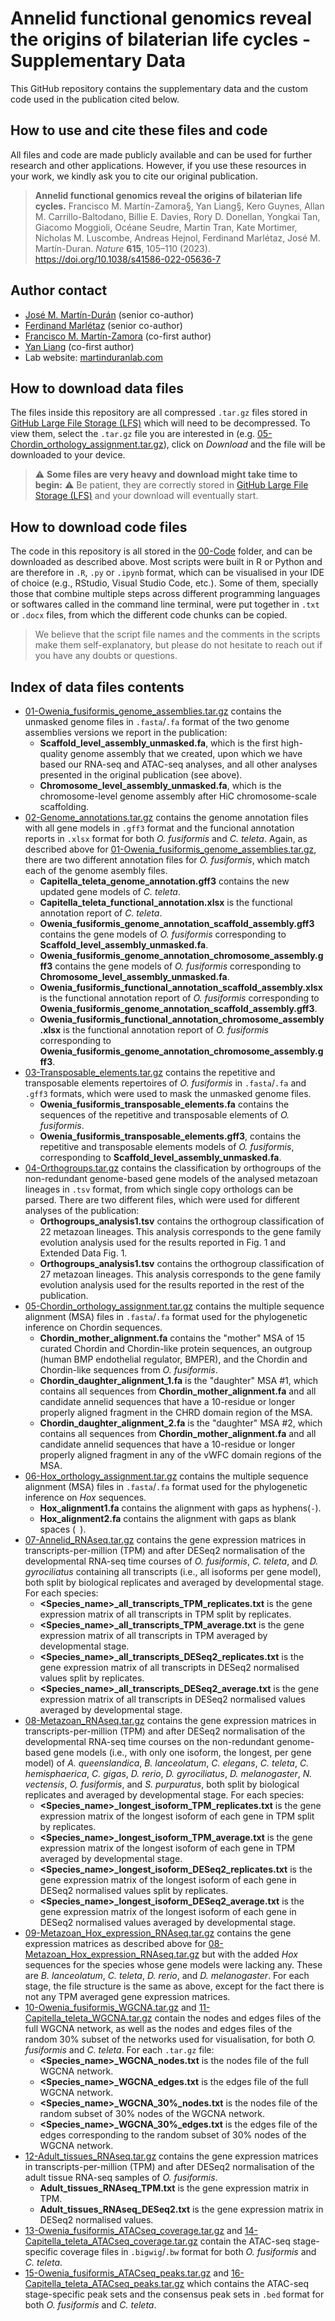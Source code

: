 # Annelid functional genomics reveal the origins of bilaterian life cycles - Supplementary Data
This GitHub repository contains the supplementary data and the custom code used in the publication cited below.

## How to use and cite these files and code
All files and code are made publicly available and can be used for further research and other applications. However, if you use these resources in your work, we kindly ask you to cite our original publication.
> **Annelid functional genomics reveal the origins of bilaterian life cycles.**
> Francisco M. Martín-Zamora§, Yan Liang§, Kero Guynes, Allan M. Carrillo-Baltodano, Billie E. Davies, Rory D. Donellan, Yongkai Tan, Giacomo Moggioli, Océane Seudre, Martin Tran, Kate Mortimer, Nicholas M. Luscombe, Andreas Hejnol, Ferdinand Marlétaz, José M. Martín-Duran.
> *Nature* **615**, 105–110 (2023). https://doi.org/10.1038/s41586-022-05636-7

## Author contact
- [José M. Martín-Durán](mailto:chema.martin@qmul.ac.uk) (senior co-author)
- [Ferdinand Marlétaz](mailto:f.marletaz@ucl.ac.uk) (senior co-author)
- [Francisco M. Martín-Zamora](mailto:f.m.martinzamora@qmul.ac.uk) (co-first author)
- [Yan Liang](mailto:y.liang@qmul.ac.uk) (co-first author)
- Lab website: [martinduranlab.com](https://www.martinduranlab.com)

## How to download data files
The files inside this repository are all compressed `.tar.gz` files stored in [GitHub Large File Storage (LFS)](https://git-lfs.github.com/) which will need to be decompressed. To view them, select the `.tar.gz` file you are interested in (e.g. [05-Chordin_orthology_assignment.tar.gz](05-Chordin_orthology_assignment.tar.gz)), click on *Download* and the file will be downloaded to your device.

> :warning: **Some files are very heavy and download might take time to begin:** :warning: Be patient, they are correctly stored in [GitHub Large File Storage (LFS)](https://git-lfs.github.com/) and your download will eventually start.

## How to download code files
The code in this repository is all stored in the [00-Code](00-Code) folder, and can be downloaded as described above. Most scripts were built in R or Python and are therefore in `.R`, `.py` or `.ipynb` format, which can be visualised in your IDE of choice (e.g., RStudio, Visual Studio Code, etc.). Some of them, specially those that combine multiple steps across different programming languages or softwares called in the command line terminal, were put together in `.txt` or `.docx` files, from which the different code chunks can be copied.

> We believe that the script file names and the comments in the scripts make them self-explanatory, but please do not hesitate to reach out if you have any doubts or questions.

## Index of data files contents
- [01-Owenia_fusiformis_genome_assemblies.tar.gz](01-Owenia_fusiformis_genome_assemblies.tar.gz) contains the unmasked genome files in `.fasta`/`.fa` format of the two genome assemblies versions we report in the publication:
  - **Scaffold_level_assembly_unmasked.fa**, which is the first high-quality genome assembly that we created, upon which we have based our RNA-seq and ATAC-seq analyses, and all other analyses presented in the original publication (see above).
  - **Chromosome_level_assembly_unmasked.fa**, which is the chromosome-level genome assembly after HiC chromosome-scale scaffolding.
- [02-Genome_annotations.tar.gz](02-Genome_annotations.tar.gz) contains the genome annotation files with all gene models in `.gff3` format and the funcional annotation reports in `.xlsx` format for both *O. fusiformis* and *C. teleta*. Again, as described above for [01-Owenia_fusiformis_genome_assemblies.tar.gz](01-Owenia_fusiformis_genome_assemblies.tar.gz), there are two different annotation files for *O. fusiformis*, which match each of the genome asembly files.
  - **Capitella_teleta_genome_annotation.gff3** contains the new updated gene models of *C. teleta*.
  - **Capitella_teleta_functional_annotation.xlsx** is the functional annotation report of *C. teleta*.
  - **Owenia_fusiformis_genome_annotation_scaffold_assembly.gff3** contains the gene models of *O. fusiformis* corresponding to **Scaffold_level_assembly_unmasked.fa**.
  - **Owenia_fusiformis_genome_annotation_chromosome_assembly.gff3** contains the gene models of *O. fusiformis* corresponding to **Chromosome_level_assembly_unmasked.fa**.
  - **Owenia_fusiformis_functional_annotation_scaffold_assembly.xlsx** is the functional annotation report of *O. fusiformis* corresponding to **Owenia_fusiformis_genome_annotation_scaffold_assembly.gff3**.
  - **Owenia_fusiformis_functional_annotation_chromosome_assembly.xlsx** is the functional annotation report of *O. fusiformis* corresponding to **Owenia_fusiformis_genome_annotation_chromosome_assembly.gff3**.
- [03-Transposable_elements.tar.gz](03-Transposable_elements.tar.gz) contains the repetitive and transposable elements repertoires of  *O. fusiformis* in `.fasta`/`.fa` and `.gff3` formats, which were used to mask the unmasked genome files.
  - **Owenia_fusiformis_transposable_elements.fa** contains the sequences of the repetitive and transposable elements of *O. fusiformis*.
  - **Owenia_fusiformis_transposable_elements.gff3**, contains the repetitive and transposable elements models of *O. fusiformis*, corresponding to  **Scaffold_level_assembly_unmasked.fa**.
- [04-Orthogroups.tar.gz](04-Orthogroups.tar.gz) contains the classification by orthogroups of the non-redundant genome-based gene models of the analysed metazoan lineages in `.tsv` format, from which single copy orthologs can be parsed. There are two different files, which were used for different analyses of the publication:
  - **Orthogroups_analysis1.tsv** contains the orthogroup classification of 22 metazoan lineages. This analysis corresponds to the gene family evolution analysis used for the results reported in Fig. 1 and Extended Data Fig. 1. 
  - **Orthogroups_analysis1.tsv** contains the orthogroup classification of 27 metazoan lineages. This analysis corresponds to the gene family evolution analysis used for the results reported in the rest of the publication.
- [05-Chordin_orthology_assignment.tar.gz](05-Chordin_orthology_assignment.tar.gz) contains the multiple sequence alignment (MSA) files in `.fasta`/`.fa` format used for the phylogenetic inference on Chordin sequences.
  - **Chordin_mother_alignment.fa** contains the "mother" MSA of 15 curated Chordin and Chordin-like protein sequences, an outgroup (human BMP endothelial regulator, BMPER), and the Chordin and Chordin-like sequences from *O. fusiformis*.
  - **Chordin_daughter_alignment_1.fa** is the "daughter" MSA #1, which contains all sequences from **Chordin_mother_alignment.fa** and all candidate annelid sequences that have a 10-residue or longer properly aligned fragment in the CHRD domain region of the MSA.
  - **Chordin_daughter_alignment_2.fa** is the "daughter" MSA #2, which contains all sequences from **Chordin_mother_alignment.fa** and all candidate annelid sequences that have a 10-residue or longer properly aligned fragment in any of the vWFC domain regions of the MSA.
- [06-Hox_orthology_assignment.tar.gz](06-Hox_orthology_assignment.tar.gz) contains the multiple sequence alignment (MSA) files in `.fasta`/`.fa` format used for the phylogenetic inference on *Hox* sequences. 
  - **Hox_alignment1.fa** contains the alignment with gaps as hyphens(`-`).
  - **Hox_alignment2.fa** contains the alignment with gaps as blank spaces (` `).
- [07-Annelid_RNAseq.tar.gz](07-Annelid_RNAseq.tar.gz) contains the gene expression matrices in transcripts-per-million (TPM) and after DESeq2 normalisation of the developmental RNA-seq time courses of *O. fusiformis*, *C. teleta*, and *D. gyrociliatus* containing all transcripts (i.e., all isoforms per gene model), both split by biological replicates and averaged by developmental stage. For each species:
  - **<Species_name>_all_transcripts_TPM_replicates.txt** is the gene expression matrix of all transcripts in TPM split by replicates.
  - **<Species_name>_all_transcripts_TPM_average.txt** is the gene expression matrix of all transcripts in TPM averaged by developmental stage.
  - **<Species_name>_all_transcripts_DESeq2_replicates.txt** is the gene expression matrix of all transcripts in DESeq2 normalised values split by replicates.
  - **<Species_name>_all_transcripts_DESeq2_average.txt** is the gene expression matrix of all transcripts in DESeq2 normalised values averaged by developmental stage.
- [08-Metazoan_RNAseq.tar.gz](08-Metazoan_RNAseq.tar.gz) contains the gene expression matrices in transcripts-per-million (TPM) and after DESeq2 normalisation of the developmental RNA-seq time courses on the non-redundant genome-based gene models (i.e., with only one isoform, the longest, per gene model) of *A. queenslandica*, *B. lanceolatum*, *C. elegans*, *C. teleta*, *C. hemisphaerica*, *C. gigas*, *D. rerio*, *D. gyrociliatus*, *D. melanogaster*, *N. vectensis*, *O. fusiformis*, and *S. purpuratus*, both split by biological replicates and averaged by developmental stage. For each species:
  - **<Species_name>_longest_isoform_TPM_replicates.txt** is the gene expression matrix of the longest isoform of each gene in TPM split by replicates.
  - **<Species_name>_longest_isoform_TPM_average.txt** is the gene expression matrix of the longest isoform of each gene in TPM averaged by developmental stage.
  - **<Species_name>_longest_isoform_DESeq2_replicates.txt** is the gene expression matrix of the longest isoform of each gene in DESeq2 normalised values split by replicates.
  - **<Species_name>_longest_isoform_DESeq2_average.txt** is the gene expression matrix  of the longest isoform of each gene in DESeq2 normalised values averaged by developmental stage.
- [09-Metazoan_Hox_expression_RNAseq.tar.gz](09-Metazoan_Hox_expression_RNAseq.tar.gz) contains the gene expression matrices as described above for [08-Metazoan_Hox_expression_RNAseq.tar.gz](08-Metazoan_Hox_expression_RNAseq.tar.gz) but with the added *Hox* sequences for the species whose gene models were lacking any. These are *B. lanceolatum*, *C. teleta*, *D. rerio*, and *D. melanogaster*. For each stage, the file structure is the same as above, except for the fact there is not any TPM averaged gene expression matrices. 
- [10-Owenia_fusiformis_WGCNA.tar.gz](10-Owenia_fusiformis_WGCNA.tar.gz) and [11-Capitella_teleta_WGCNA.tar.gz](11-Capitella_teleta_WGCNA.tar.gz) contain the nodes and edges files of the full WGCNA network, as well as the nodes and edges files of the random 30% subset of the networks used for visualisation, for both *O. fusiformis* and *C. teleta*. For each `.tar.gz` file:
  - **<Species_name>_WGCNA_nodes.txt** is the nodes file of the full WGCNA network.
  - **<Species_name>_WGCNA_edges.txt** is the edges file of the full WGCNA network.
  - **<Species_name>_WGCNA_30%_nodes.txt** is the nodes file of the random subset of 30% nodes of the WGCNA network.
  - **<Species_name>_WGCNA_30%_edges.txt** is the edges file of the edges corresponding to the random subset of 30% nodes of the WGCNA network.
- [12-Adult_tissues_RNAseq.tar.gz](12-Adult_tissues_RNAseq.tar.gz) contains the gene expression matrices in transcripts-per-million (TPM) and after DESeq2 normalisation of the adult tissue RNA-seq samples of *O. fusiformis*.
  - **Adult_tissues_RNAseq_TPM.txt** is the gene expression matrix in TPM.
  - **Adult_tissues_RNAseq_DESeq2.txt** is the gene expression matrix in DESeq2 normalised values.
- [13-Owenia_fusiformis_ATACseq_coverage.tar.gz](13-Owenia_fusiformis_ATACseq_coverage.tar.gz) and [14-Capitella_teleta_ATACseq_coverage.tar.gz](14-Capitella_teleta_ATACseq_coverage.tar.gz) contain the ATAC-seq stage-specific coverage files in `.bigwig`/`.bw` format for both *O. fusiformis* and *C. teleta*.
- [15-Owenia_fusiformis_ATACseq_peaks.tar.gz](15-Owenia_fusiformis_ATACseq_peaks.tar.gz) and [16-Capitella_teleta_ATACseq_peaks.tar.gz](16-Capitella_teleta_ATACseq_peaks.tar.gz) which contains the ATAC-seq stage-specific peak sets and the consensus peak sets in `.bed` format for both *O. fusiformis* and *C. teleta*.

